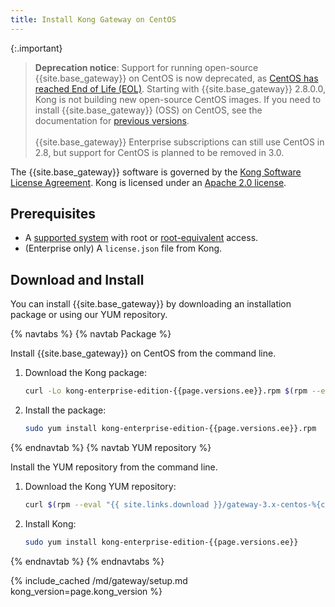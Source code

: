 ```yaml
---
title: Install Kong Gateway on CentOS
---
```


{:.important}
> **Deprecation notice**: Support for running open-source {{site.base_gateway}} on
CentOS is now deprecated, as [CentOS has reached End of Life (EOL)](https://www.centos.org/centos-linux-eol/).
Starting with {{site.base_gateway}} 2.8.0.0, Kong is not building new open-source CentOS images.
> If you need to install {{site.base_gateway}} (OSS) on CentOS, see the documentation for
[previous versions](/gateway/2.7.x/install/centos/).
> <br><br>
> {{site.base_gateway}} Enterprise subscriptions can still use CentOS in 2.8, but support
for CentOS is planned to be removed in 3.0.


The {{site.base_gateway}} software is governed by the
[Kong Software License Agreement](https://konghq.com/kongsoftwarelicense).
Kong is licensed under an
[Apache 2.0 license](https://github.com/Kong/kong/blob/master/LICENSE).

## Prerequisites

* A [supported system](/gateway/{{page.kong_version}}/support-policy/#supported-versions) with root or [root-equivalent](/gateway/{{page.kong_version}}/production/running-kong/kong-user/) access.
* (Enterprise only) A `license.json` file from Kong.

## Download and Install

You can install {{site.base_gateway}} by downloading an installation package or
using our YUM repository.

{% navtabs %}
{% navtab Package %}

Install {{site.base_gateway}} on CentOS from the command line.

1. Download the Kong package:

    ```bash
    curl -Lo kong-enterprise-edition-{{page.versions.ee}}.rpm $(rpm --eval "{{ site.links.download }}/gateway-3.x-centos-%{centos_ver}/Packages/k/kong-enterprise-edition-{{page.versions.ee}}.el%{centos_ver}.amd64.rpm")
    ```

2. Install the package:

    ```bash
    sudo yum install kong-enterprise-edition-{{page.versions.ee}}.rpm
    ```

{% endnavtab %}
{% navtab YUM repository %}

Install the YUM repository from the command line.

1. Download the Kong YUM repository:
    ```bash
    curl $(rpm --eval "{{ site.links.download }}/gateway-3.x-centos-%{centos_ver}/config.repo") | sudo tee /etc/yum.repos.d/kong.repo
    ```

2. Install Kong:

    ```bash
    sudo yum install kong-enterprise-edition-{{page.versions.ee}}
    ```

{% endnavtab %}
{% endnavtabs %}

<!-- Setup content shared between all Linux installation topics: Amazon Linux, CentOS, Ubuntu, and RHEL.
Includes the following sections: Setup configs, Using a database, Using a yaml declarative config file,
Using a yaml declarative config file, Verify install, Enable and configure Kong Manager, Enable Dev Portal,
Support, and Next Steps.
Located in the app/_includes/md/gateway folder.
See https://docs.konghq.com/contributing/includes/ for more information about using includes in this project.
-->

{% include_cached /md/gateway/setup.md kong_version=page.kong_version %}
